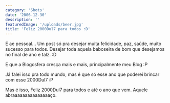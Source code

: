 ```yaml
---
category: 'Shots'
date: '2006-12-30'
description: ''
featuredImage: '/uploads/beer.jpg'
title: 'Feliz 2000Dul7 para todos :D'
---
```


E ae pessoal... Um post só pra desejar muita felicidade, paz, saúde, muito sucesso para todos. Desejar toda aquela baboseira de bom que desejamos no final de ano e talz. :D

E que a Blogosfera cresça mais e mais, principalmente meu Blog :P

Já falei isso pra todo mundo, mas é que só esse ano que poderei brincar com esse 2000Dul7 :P

Mas é isso, Feliz 2000Dul7 para todos e até o ano que vem. Aquele abraaaaaaaaaaaaaaaço.
